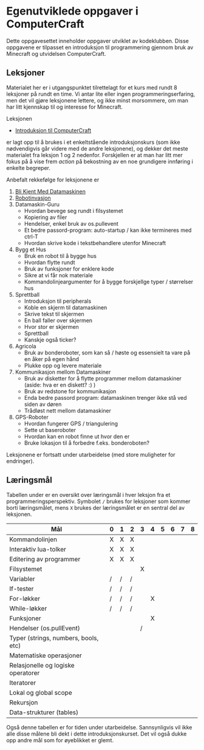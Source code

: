 Egenutviklede oppgaver i ComputerCraft
========

Dette oppgavesettet inneholder oppgaver utviklet av kodeklubben. Disse
oppgavene er tilpasset en introduksjon til programmering gjennom bruk
av Minecraft og utvidelsen ComputerCraft.

## Leksjoner

Materialet her er i utgangspunktet tilrettelagt for et kurs med rundt
8 leksjoner på rundt en time. Vi antar lite eller ingen
programmeringserfaring, men det vil gjøre leksjonene lettere, og ikke
minst morsommere, om man har litt kjennskap til og interesse for
Minecraft.

Leksjonen

+ [Introduksjon til ComputerCraft](introduksjon_til_computercraft/)

er lagt opp til å brukes i et enkeltstående introduksjonskurs (som
ikke nødvendigvis går videre med de andre leksjonene), og dekker det
meste materialet fra leksjon 1 og 2 nedenfor. Forskjellen er at man
har litt mer fokus på å vise frem *action* på bekostning av en noe
grundigere innføring i enkelte begreper.

Anbefalt rekkefølge for leksjonene er

1. [Bli Kjent Med Datamaskinen](bli_kjent_med_datamaskinen/)
2. [Robotinvasjon](robotinvasjon/)
3. Datamaskin-Guru
    + Hvordan bevege seg rundt i filsystemet
    + Kopiering av filer
    + Hendelser, enkel bruk av os.pullevent
    + Et bedre passord-program: auto-startup / kan ikke termineres med
    ctrl-T
    + Hvordan skrive kode i tekstbehandlere utenfor Minecraft
4. Bygg et Hus
    + Bruk en robot til å bygge hus
    + Hvordan flytte rundt
    + Bruk av funksjoner for enklere kode
    + Sikre at vi får nok materiale
    + Kommandolinjeargumenter for å bygge forskjellge typer /
størrelser hus
5. Sprettball
    + Introduksjon til peripherals
    + Koble en skjerm til datamaskinen
    + Skrive tekst til skjermen
    + En ball faller over skjermen
    + Hvor stor er skjermen
    + Sprettball
    + Kanskje også ticker?
6. Agricola
    + Bruk av bonderoboter, som kan så / høste og essensielt ta vare
    på en åker på egen hånd
    + Plukke opp og levere materiale
7. Kommunikasjon mellom Datamaskiner
    + Bruk av disketter for å flytte programmer mellom datamaskiner
    (aside: hva er en diskett? :) )
    + Bruk av redstone for kommunikasjon
    + Enda bedre passord program: datamaskinen trenger ikke stå ved
    siden av døren
    + Trådløst nett mellom datamaskiner
8. GPS-Roboter
    + Hvordan fungerer GPS / triangulering
    + Sette ut baseroboter
    + Hvordan kan en robot finne ut hvor den er
    + Bruke lokasjon til å forbedre f.eks. bonderoboten?

Leksjonene er fortsatt under utarbeidelse (med store muligheter for
endringer).

## Læringsmål

Tabellen under er en oversikt over læringsmål i hver leksjon fra et
programmeringsperspektiv. Symbolet `/` brukes for leksjoner som kommer
borti læringsmålet, mens `X` brukes der læringsmålet er en sentral del
av leksjonen.

|Mål                                  |0|1|2|3|4|5|6|7|8|
|-------------------------------------|-|-|-|-|-|-|-|-|-|
|Kommandolinjen                       |X|X|X| | | | | | |
|Interaktiv lua-tolker                |X|X|X| | | | | | |
|Editering av programmer              |X|X|X| | | | | | |
|Filsystemet                          | | | |X| | | | | |
|Variabler                            |/|/|/| | | | | | |
|If-tester                            |/|/|/| | | | | | |
|For-løkker                           |/|/|/| |X| | | | |
|While-løkker                         |/|/|/| | | | | | |
|Funksjoner                           | | | | |X| | | | |
|Hendelser (os.pullEvent)             | | | |/| | | | | |
|Typer (strings, numbers, bools, etc) | | | | | | | | | |
|Matematiske operasjoner              | | | | | | | | | |
|Relasjonelle og logiske operatorer   | | | | | | | | | |
|Iteratorer                           | | | | | | | | | |
|Lokal og global scope                | | | | | | | | | |
|Rekursjon                            | | | | | | | | | |
|Data-strukturer (tables)             | | | | | | | | | |

Også denne tabellen er for tiden under utarbeidelse. Sannsynligvis vil
ikke alle disse målene bli dekt i dette introduksjonskurset. Det vil
også dukke opp andre mål som for øyeblikket er glemt.
